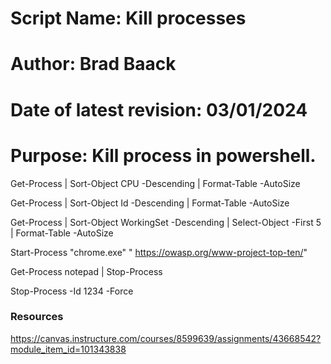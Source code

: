 # Script Name:                  Kill processes
# Author:                       Brad Baack
# Date of latest revision:      03/01/2024
# Purpose:                      Kill process in powershell.


Get-Process | Sort-Object CPU -Descending | Format-Table -AutoSize

Get-Process | Sort-Object Id -Descending | Format-Table -AutoSize

Get-Process | Sort-Object WorkingSet -Descending | Select-Object -First 5 | Format-Table -AutoSize

Start-Process "chrome.exe" " https://owasp.org/www-project-top-ten/"

Get-Process notepad | Stop-Process

Stop-Process -Id 1234 -Force



### Resources
https://canvas.instructure.com/courses/8599639/assignments/43668542?module_item_id=101343838


